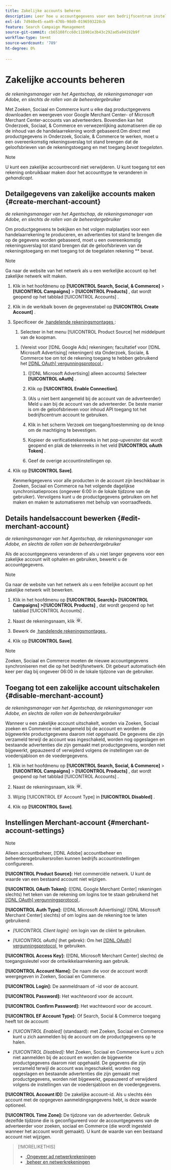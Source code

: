 ```yaml
---
title: Zakelijke accounts beheren
description: Leer hoe u accountgegevens voor een bedrijfscentrum instelt en beheert.
exl-id: 7d940e45-ea49-470b-98d0-0196593228cb
feature: Search Campaign Management
source-git-commit: cb65108fcc60c11b901e3b43c292ad5a94192b9f
workflow-type: tm+mt
source-wordcount: '789'
ht-degree: 0%

---
```


# Zakelijke accounts beheren

*de rekeningsmanager van het Agentschap, de rekeningsmanager van Adobe, en slechts de rollen van de beheerdergebruiker*

Met Zoeken, Sociaal en Commerce kunt u elke dag productgegevens downloaden en weergeven voor Google Merchant Center- of Microsoft Merchant Center-accounts van adverteerders. Bovendien kan het Onderzoek, Sociaal, &amp; Commerce en verwezenlijking automatiseren die op de inhoud van de handelaarrekening wordt gebaseerd.Om direct met productgegevens in Onderzoek, Sociale, &amp; Commerce te werken, moet u een overeenkomstig rekeningsverslag tot stand brengen dat de geloofsbrieven van de rekeningstoegang en met toegang *bevat toegelaten*.

>[!NOTE]
>
>U kunt een zakelijke accountrecord niet verwijderen. U kunt toegang tot een rekening onbruikbaar maken door het accounttype te veranderen in *gehandicapt*.

## Detailgegevens van zakelijke accounts maken {#create-merchant-account}

*de rekeningsmanager van het Agentschap, de rekeningsmanager van Adobe, en slechts de rollen van de beheerdergebruiker*

Om productgegevens te bekijken en het volgen malplaatjes voor een handelaarrekening te produceren, en advertenties tot stand te brengen die op de gegevens worden gebaseerd, moet u een overeenkomstig rekeningsverslag tot stand brengen dat de geloofsbrieven van de rekeningstoegang en met toegang tot de toegelaten rekening ** bevat.

>[!NOTE]
>
>Ga naar de website van het netwerk als u een werkelijke account op het zakelijke netwerk wilt maken.

1. Klik in het hoofdmenu op **[!UICONTROL Search, Social, & Commerce]** \> **[!UICONTROL Campaigns]** \> **[!UICONTROL Products]** , dat wordt geopend op het tabblad [!UICONTROL Accounts] .

1. Klik in de werkbalk boven de gegevenstabel op **[!UICONTROL Create Account]** .

1. Specificeer de [&#x200B; handelende rekeningsmontages &#x200B;](#merchant-account-settings):

   1. Selecteer in het menu [!UICONTROL Product Source] het middelpunt van de koopman.

   <!--

   1. ([!DNL Meta Ads] accounts only) Log in to the [!DNL Meta Ads] account.

   And are there additional steps just for Meta? If so, create a separate procedure for it.
   
   -->

   1. (Vereist voor [!DNL Google Ads] rekeningen; facultatief voor [!DNL Microsoft Advertising] rekeningen) sta Onderzoek, Sociale, &amp; Commerce toe om tot de rekening toegang te hebben gebruikend het [[!DNL OAuth]  vergunningsprotocol &#x200B;](https://oauth.net/2/):

      1. ([!DNL Microsoft Advertising] alleen accounts) Selecteer **[!UICONTROL oAuth]** .

      1. Klik op **[!UICONTROL Enable Connection]**.

      1. (Als u niet bent aangemeld bij de account van de adverteerder) Meld u aan bij de account van de adverteerder. De beste manier is om de geloofsbrieven voor inhoud API toegang tot het bedrijfscentrum account te gebruiken.

      1. Klik in het scherm Verzoek om toegang/toestemming op de knop om de machtiging te bevestigen.

      1. Kopieer de verificatietekenreeks in het pop-upvenster dat wordt geopend en plak de tekenreeks in het veld **[!UICONTROL oAuth Token]** .

      1. Geef de overige accountinstellingen op.

1. Klik op **[!UICONTROL Save]**.

   Kenmerkgegevens voor alle producten in de account zijn beschikbaar in Zoeken, Sociaal en Commerce na het volgende dagelijkse synchronisatieproces (ongeveer 6:00 in de lokale tijdzone van de gebruiker). Vervolgens kunt u de productgegevens gebruiken om het maken en maken te automatiseren met behulp van voorraadfeeds.

## Details handelsaccount bewerken {#edit-merchant-account}

*de rekeningsmanager van het Agentschap, de rekeningsmanager van Adobe, en slechts de rollen van de beheerdergebruiker*

Als de accountgegevens veranderen of als u niet langer gegevens voor een zakelijke account wilt ophalen en gebruiken, bewerkt u de accountgegevens.

>[!NOTE]
>
>Ga naar de website van het netwerk als u een feitelijke account op het zakelijke netwerk wilt bewerken.

1. Klik in het hoofdmenu op **[!UICONTROL Search]\> [!UICONTROL Campaigns] \>[!UICONTROL Products]** , dat wordt geopend op het tabblad [!UICONTROL Accounts] .

1. Naast de rekeningsnaam, klik ![&#x200B; Mening/geef montages &#x200B;](/help/search-social-commerce/assets/settings.png " Mening uit/geef montages ").

1. Bewerk de [&#x200B; handelende rekeningsmontages &#x200B;](#merchant-account-settings).

1. Klik op **[!UICONTROL Save]**.

>[!NOTE]
>
>Zoeken, Sociaal en Commerce moeten de nieuwe accountgegevens synchroniseren met die op het bedrijfsnetwerk. Dit gebeurt automatisch één keer per dag bij ongeveer 06:00 in de lokale tijdzone van de gebruiker.

## Toegang tot een zakelijke account uitschakelen {#disable-merchant-account}

*de rekeningsmanager van het Agentschap, de rekeningsmanager van Adobe, en slechts de rollen van de beheerdergebruiker*

Wanneer u een zakelijke account uitschakelt, worden via Zoeken, Sociaal zoeken en Commerce niet aangemeld bij de account en worden de bijgewerkte productgegevens daarom niet opgehaald. De gegevens die zijn verzameld terwijl de account was ingeschakeld, worden nog opgeslagen en bestaande advertenties die zijn gemaakt met productgegevens, worden niet bijgewerkt, gepauzeerd of verwijderd volgens de instellingen van de voedersjabloon en de voedergegevens.

1. Klik in het hoofdmenu op **[!UICONTROL Search, Social, & Commerce]** \> **[!UICONTROL Campaigns]** \> **[!UICONTROL Products]** , dat wordt geopend op het tabblad [!UICONTROL Accounts] .

1. Naast de rekeningsnaam, klik ![&#x200B; Mening/geef montages &#x200B;](/help/search-social-commerce/assets/settings.png " Mening uit/geef montages ").

1. Wijzig [!UICONTROL EF Account Type] in **[!UICONTROL Disabled]** .

1. Klik op **[!UICONTROL Save]**.

## Instellingen Merchant-account {#merchant-account-settings}

>[!NOTE]
>
>Alleen accountbeheer, [!DNL Adobe] accountbeheer en beheerdersgebruikersrollen kunnen bedrijfs accountinstellingen configureren.

**[!UICONTROL Product Source]:** Het commerciële netwerk. U kunt de waarde van een bestaand account niet wijzigen.

**[!UICONTROL OAuth Token]:** ([!DNL Google Merchant Center] rekeningen slechts) het teken van de rekening om logins toe te staan gebruikend het [[!DNL OAuth]  vergunningsprotocol &#x200B;](https://oauth.net/2/).

**[!UICONTROL Auth Type]:** ([!DNL Microsoft Advertising]/ [!DNL Microsoft Merchant Center] slechts) of om logins aan de rekening toe te laten gebruikend:

* *[!UICONTROL Client login]:* om login van de cliënt te gebruiken.

* *[!UICONTROL oAuth]* (het gebrek): Om het [[!DNL OAuth]  vergunningsprotocol &#x200B;](https://oauth.net/2/) te gebruiken.

**[!UICONTROL Access Key]:** ([!DNL Microsoft Merchant Center] slechts) de toegangssleutel voor de ontwikkelaarrekening aan gebruik.

**[!UICONTROL Account Name]:** De naam die voor de account wordt weergegeven in Zoeken, Sociaal en Commerce.

**[!UICONTROL Login]:** De aanmeldnaam of -id voor de account.

**[!UICONTROL Password]:** Het wachtwoord voor de account.

**[!UICONTROL Confirm Password]:** Het wachtwoord voor de account.

**[!UICONTROL EF Account Type]:** Of Search, Social &amp; Commerce toegang heeft tot de account:

* *[!UICONTROL Enabled]* (standaard): met Zoeken, Sociaal en Commerce kunt u zich aanmelden bij de account om de productgegevens op te halen.

* *[!UICONTROL Disabled]:* Met Zoeken, Sociaal en Commerce kunt u zich niet aanmelden bij de account en worden de bijgewerkte productgegevens daarom niet opgehaald. De gegevens die zijn verzameld terwijl de account was ingeschakeld, worden nog opgeslagen en bestaande advertenties die zijn gemaakt met productgegevens, worden niet bijgewerkt, gepauzeerd of verwijderd volgens de instellingen van de voedersjabloon en de voedergegevens.

**[!UICONTROL Account ID]:** De zakelijke account-id. Als u slechts één account met de opgegeven aanmeldingsgegevens hebt, is deze waarde optioneel.

**[!UICONTROL Time Zone]:** De tijdzone van de adverteerder. Gebruik dezelfde tijdzone die is geconfigureerd voor de accountgegevens van de adverteerder voor zoeken, sociaal en Commerce (die wordt ingesteld wanneer het account wordt gemaakt). U kunt de waarde van een bestaand account niet wijzigen.

>[!MORELIKETHIS]
>
>* [&#x200B; Ongeveer ad netwerkrekeningen &#x200B;](ad-network-account-about.md)
>* [&#x200B; beheer en netwerkrekeningen &#x200B;](ad-network-account-manage.md)
